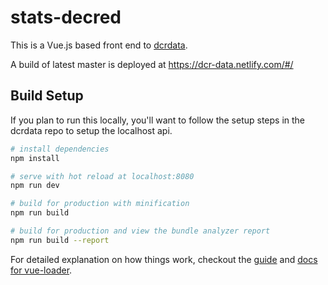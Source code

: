 # stats-decred

This is a Vue.js based front end to [dcrdata](https://github.com/dcrdata/dcrdata).

A build of latest master is deployed at https://dcr-data.netlify.com/#/

## Build Setup

If you plan to run this locally, you'll want to follow the setup steps in the dcrdata repo to setup the localhost api.

``` bash
# install dependencies
npm install

# serve with hot reload at localhost:8080
npm run dev

# build for production with minification
npm run build

# build for production and view the bundle analyzer report
npm run build --report
```

For detailed explanation on how things work, checkout the [guide](http://vuejs-templates.github.io/webpack/) and [docs for vue-loader](http://vuejs.github.io/vue-loader).
